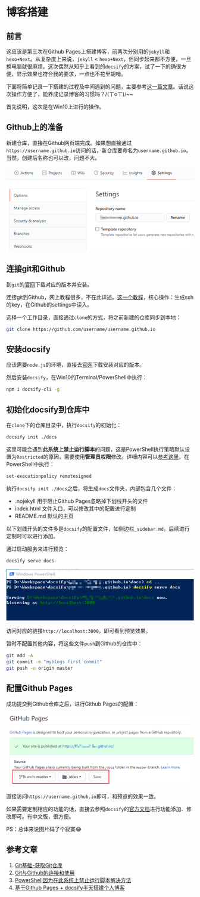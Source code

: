 # 博客搭建

## 前言

这应该是第三次在Github Pages上搭建博客，前两次分别用的`jekyll`和`hexo+Next`。从复杂度上来说，`jekyll` < `hexo+Next`，但同步起来都不方便，一旦换电脑就很麻烦。这次偶然从知乎上看到的`docsify`的方案，试了一下的确很方便，显示效果也符合我的要求，一点也不花里胡哨。

下面将简单记录一下搭建的过程及中间遇到的问题，主要参考[这一篇文章](https://www.cnblogs.com/happyone/p/12152566.html)。话说这次操作方便了，能养成记录博客的习惯吗？/(ㄒoㄒ)/~~

首先说明，这次是在Win10上进行的操作。

## Github上的准备

新建仓库，直接在Github网页端完成。如果想直接通过`https://username.github.io`访问的话，新仓库要命名为`username.github.io`。当然，创建后名称也可以改，问题不大。

![新仓库名称](resources/blog_build/new_repo.png)

## 连接git和Github

到`git`的[官网](https://git-scm.com/download/win)下载对应的版本并安装。

连接git到Github，网上教程很多，不在此详述。[这一个教程](https://www.cnblogs.com/flora5/p/7152556.html)，核心操作：生成ssh的key，在Github的settings中读入。

选择一个工作目录，直接通过`clone`的方式，将之前新建的仓库同步到本地：

```bash
git clone https://github.com/username/username.github.io
```

## 安装docsify

应该需要`node.js`的环境，直接去[官网](http://nodejs.cn/download/)下载安装对应的版本。

然后安装`docsify`，在Win10的Terminal/PowerShell中执行：

``` bash
npm i docsify-cli -g
```

## 初始化docsify到仓库中

在`clone`下的仓库目录中，执行`docsify`的初始化：

``` bash
docsify init ./docs
```

这里可能会遇到**此系统上禁止运行脚本**的问题，这是PowerShell执行策略默认设置为`Restricted`的原因，需要使用**管理员权限**修改。详细内容可以[参考这里](https://www.jianshu.com/p/4eaad2163567)，在PowerShell中执行：

``` bash
set-executionpolicy remotesigned
```

执行`docsify init ./docs`之后，将生成`docs`文件夹，内部包含几个文件：
- .nojekyll    用于阻止Github Pages忽略掉下划线开头的文件
- index.html   文件入口，可以修改其中的配置进行定制
- README.md    默认的主页

以下划线开头的文件多是`docsify`的配置文件，如侧边栏`_sidebar.md`，后续进行定制时可以进行添加。

通过启动服务来进行预览：

``` bash
docsify serve docs
```

![docsify启动serve](resources/blog_build/docsify_serve.png)

访问对应的链接`http://localhost:3000`，即可看到预览效果。

暂时不配置其他内容，将这些文件`push`到Github的仓库中：

``` bash
git add -A
git commit -m "myblogs first commit"
git push -u origin master
```

## 配置Github Pages

成功提交到Github仓库之后，进行Github Pages的配置：

![配置Github Pages](resources/blog_build/github_pages_config.png)

直接访问`https://username.github.io`即可，和预览的效果一致。

如果需要定制相应的功能的话，直接去参照`docsify`的[官方文档](https://docsify.js.org/)进行功能添加、修改即可。有中文版，很方便。

PS：总体来说图片码了个寂寞😂


## 参考文章
1. [Git基础-获取Git仓库](https://www.git-scm.com/book/zh/v2/Git-基础-获取-Git-仓库#ch02-git-basics-chapter)
2. [Git与Github的连接和使用](https://www.cnblogs.com/flora5/p/7152556.html)
3. [PowerShell因为在此系统上禁止运行脚本解决方法](https://www.jianshu.com/p/4eaad2163567)
4. [基于Github Pages + docsify半天搭建个人博客](https://www.cnblogs.com/happyone/p/12152566.html)
